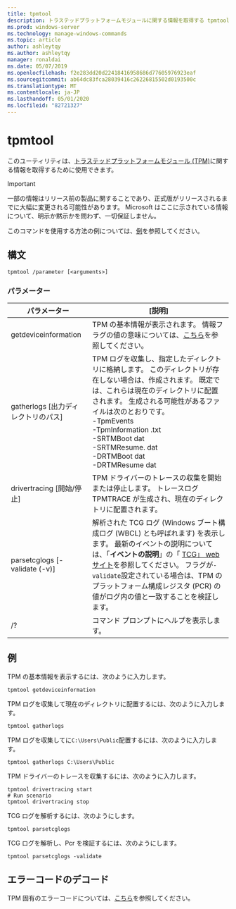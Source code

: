 ```yaml
---
title: tpmtool
description: トラステッドプラットフォームモジュールに関する情報を取得する tpmtool のリファレンストピックです。
ms.prod: windows-server
ms.technology: manage-windows-commands
ms.topic: article
author: ashleytqy
ms.author: ashleytqy
manager: ronaldai
ms.date: 05/07/2019
ms.openlocfilehash: f2e283dd20d22418416958686d77605976923eaf
ms.sourcegitcommit: ab64dc83fca28039416c26226815502d0193500c
ms.translationtype: MT
ms.contentlocale: ja-JP
ms.lasthandoff: 05/01/2020
ms.locfileid: "82721327"
---
```

# <a name="tpmtool"></a>tpmtool

このユーティリティは、[トラステッドプラットフォームモジュール (TPM)](https://docs.microsoft.com/windows/security/information-protection/tpm/trusted-platform-module-overview)に関する情報を取得するために使用できます。

>[!IMPORTANT]
>一部の情報はリリース前の製品に関することであり、正式版がリリースされるまでに大幅に変更される可能性があります。 Microsoft はここに示されている情報について、明示か黙示かを問わず、一切保証しません。

このコマンドを使用する方法の例については、[例](#tpmtool_examples)を参照してください。

## <a name="syntax"></a>構文

```
tpmtool /parameter [<arguments>]
```
### <a name="parameters"></a>パラメーター

|パラメーター|[説明]|
|---------|-----------|
|getdeviceinformation|TPM の基本情報が表示されます。 情報フラグの値の意味については、[こちら](https://docs.microsoft.com/windows/desktop/SecProv/win32-tpm-isreadyinformation#parameters)を参照してください。|
|gatherlogs [出力ディレクトリのパス]|TPM ログを収集し、指定したディレクトリに格納します。 このディレクトリが存在しない場合は、作成されます。 既定では、これらは現在のディレクトリに配置されます。 生成される可能性があるファイルは次のとおりです。 </br>-TpmEvents</br>-TpmInformation .txt</br>-SRTMBoot dat</br>-SRTMResume. dat</br>-DRTMBoot dat</br>-DRTMResume dat</br>|
|drivertracing [開始/停止]|TPM ドライバーのトレースの収集を開始または停止します。 トレースログ TPMTRACE が生成され、現在のディレクトリに配置されます。|
|parsetcglogs [-validate (-v)]|解析された TCG ログ (Windows ブート構成ログ (WBCL) とも呼ばれます) を表示します。 最新のイベントの説明については、「**イベントの説明**」の「 [TCG」 web サイト](https://trustedcomputinggroup.org/resource/pc-client-specific-platform-firmware-profile-specification/)を参照してください。 フラグが`-validate`設定されている場合は、TPM のプラットフォーム構成レジスタ (PCR) の値がログ内の値と一致することを検証します。|
|/?|コマンド プロンプトにヘルプを表示します。|

## <a name="examples"></a><a name=tpmtool_examples></a>例

TPM の基本情報を表示するには、次のように入力します。
```
tpmtool getdeviceinformation
```
TPM ログを収集して現在のディレクトリに配置するには、次のように入力します。
```
tpmtool gatherlogs
```
TPM ログを収集してに`C:\Users\Public`配置するには、次のように入力します。
```
tpmtool gatherlogs C:\Users\Public
```
TPM ドライバーのトレースを収集するには、次のように入力します。
```
tpmtool drivertracing start
# Run scenario
tpmtool drivertracing stop
```
TCG ログを解析するには、次のようにします。
```
tpmtool parsetcglogs
```
TCG ログを解析し、Pcr を検証するには、次のようにします。
```
tpmtool parsetcglogs -validate
```

## <a name="decoding-error-codes"></a>エラーコードのデコード

TPM 固有のエラーコードについては、[こちら](https://docs.microsoft.com/windows/desktop/com/com-error-codes-6)を参照してください。
